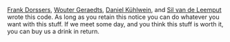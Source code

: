 [Frank Dorssers][1], [Wouter Geraedts][2], [Daniel Kühlwein][3], and [Sil van de Leemput][4]
wrote this code. As long as you retain this notice you
can do whatever you want with this stuff. If we meet some day, and you think 
this stuff is worth it, you can buy us a drink in return. 

  [1]: frank.dorssers@gmail.com
  [2]: http://woutergeraedts.nl/
  [3]: http://www.cs.ru.nl/~kuehlwein/
  [4]: sileemput@gmail.com
